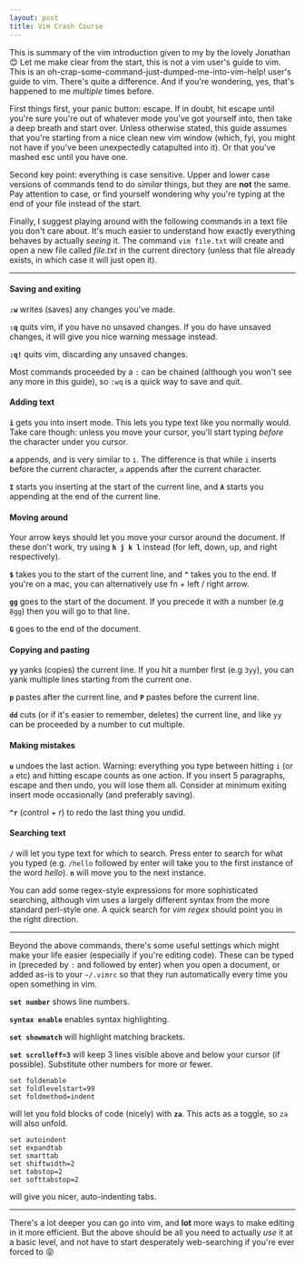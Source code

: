 ```yaml
---
layout: post
title: Vim Crash Course
---
```


This is summary of the vim introduction given to my by the lovely Jonathan :blush: Let me make clear from the start, this is not a vim user's guide to vim. This is an oh-crap-some-command-just-dumped-me-into-vim-help! user's guide to vim. There's quite a difference. And if you're wondering, yes, that's happened to me _multiple_ times before.

First things first, your panic button: escape. If in doubt, hit escape until you're sure you're out of whatever mode you've got yourself into, then take a deep breath and start over. Unless otherwise stated, this guide assumes that you're starting from a nice clean new vim window (which, fyi, you might not have if you've been unexpectedly catapulted into it). Or that you've mashed esc until you have one.

Second key point: everything is case sensitive. Upper and lower case versions of commands tend to do _similar_ things, but they are **not** the same. Pay attention to case, or find yourself wondering why you're typing at the end of your file instead of the start.

Finally, I suggest playing around with the following commands in a text file you don't care about. It's much easier to understand how exactly everything behaves by actually _seeing_ it. The command `vim file.txt` will create and open a new file called _file.txt_ in the current directory (unless that file already exists, in which case it will just open it).

---

#### Saving and exiting

**`:w`** writes (saves) any changes you've made.

**`:q`** quits vim, if you have no unsaved changes. If you do have unsaved changes, it will give you nice warning message instead.

**`:q!`** quits vim, discarding any unsaved changes.

Most commands proceeded by a `:` can be chained (although you won't see any more in this guide), so `:wq` is a quick way to save and quit.

#### Adding text

**`i`** gets you into insert mode. This lets you type text like you normally would. Take care though: unless you move your cursor, you'll start typing _before_ the character under you cursor.

**`a`** appends, and is very similar to `i`. The difference is that while `i` inserts before the current character, `a` appends after the current character.

**`I`** starts you inserting at the start of the current line, and **`A`** starts you appending at the end of the current line.

#### Moving around

Your arrow keys should let you move your cursor around the document. If these don't work, try using **`h j k l`** instead (for left, down, up, and right respectively).

**`$`** takes you to the start of the current line, and **`^`** takes you to the end. If you're on a mac, you can alternatively use fn + left / right arrow.

**`gg`** goes to the start of the document. If you precede it with a number (e.g `8gg`) then you will go to that line.

**`G`** goes to the end of the document.

#### Copying and pasting

**`yy`** yanks (copies) the current line. If you hit a number first (e.g `3yy`), you can yank multiple lines starting from the current one.

**`p`** pastes after the current line, and **`P`** pastes before the current line.

**`dd`** cuts (or if it's easier to remember, deletes) the current line, and like `yy` can be proceeded by a number to cut multiple.

#### Making mistakes

**`u`** undoes the last action. Warning: everything you type between hitting `i` (or `a` etc) and hitting escape counts as one action. If you insert 5 paragraphs, escape and then undo, you will lose them all. Consider at minimum exiting insert mode occasionally (and preferably saving).

**`^r`** (control + r) to redo the last thing you undid.

#### Searching text

**`/`** will let you type text for which to search. Press enter to search for what you typed (e.g. `/hello` followed by enter will take you to the first instance of the word _hello_). **`n`** will move you to the next instance.

You can add some regex-style expressions for more sophisticated searching, although vim uses a largely different syntax from the more standard perl-style one. A quick search for _vim regex_ should point you in the right direction.

---

Beyond the above commands, there's some useful settings which might make your life easier (especially if you're editing code). These can be typed in (preceded by `:` and followed by enter) when you open a document, or added as-is to your `~/.vimrc` so that they run automatically every time you open something in vim.

**`set number`** shows line numbers.

**`syntax enable`** enables syntax highlighting.

**`set showmatch`** will highlight matching brackets.

**`set scrolloff=3`** will keep 3 lines visible above and below your cursor (if possible). Substitute other numbers for more or fewer.

```
set foldenable
set foldlevelstart=99
set foldmethod=indent
```
will let you fold blocks of code (nicely) with **`za`**. This acts as a toggle, so `za` will also unfold.

```
set autoindent
set expandtab
set smarttab
set shiftwidth=2
set tabstop=2
set softtabstop=2
 ```
will give you nicer, auto-indenting tabs.

---

There's a lot deeper you can go into vim, and **lot** more ways to make editing in it more efficient. But the above should be all you need to actually _use_ it at a basic level, and not have to start desperately web-searching if you're ever forced to :stuck_out_tongue_closed_eyes:

